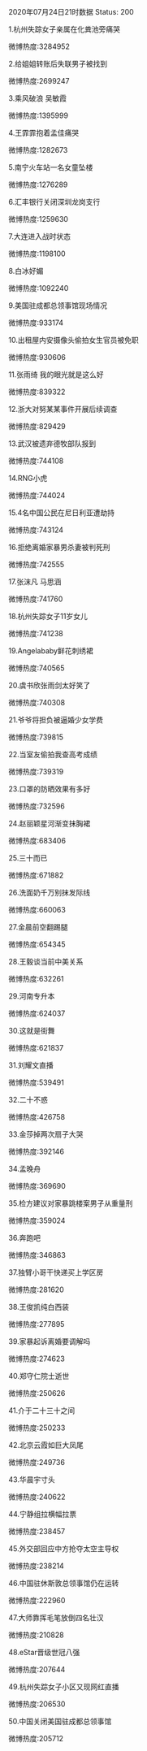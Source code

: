 2020年07月24日21时数据
Status: 200

1.杭州失踪女子亲属在化粪池旁痛哭

微博热度:3284952

2.给姐姐转账后失联男子被找到

微博热度:2699247

3.乘风破浪 吴敏霞

微博热度:1395999

4.王霏霏抱着孟佳痛哭

微博热度:1282673

5.南宁火车站一名女童坠楼

微博热度:1276289

6.汇丰银行关闭深圳龙岗支行

微博热度:1259630

7.大连进入战时状态

微博热度:1198100

8.白冰好媚

微博热度:1092240

9.美国驻成都总领事馆现场情况

微博热度:933174

10.出租屋内安摄像头偷拍女生官员被免职

微博热度:930606

11.张雨绮 我的眼光就是这么好

微博热度:839322

12.浙大对努某某事件开展后续调查

微博热度:829429

13.武汉被遗弃德牧部队报到

微博热度:744108

14.RNG小虎

微博热度:744024

15.4名中国公民在尼日利亚遭劫持

微博热度:743124

16.拒绝离婚家暴男杀妻被判死刑

微博热度:742555

17.张沫凡 马思涵

微博热度:741760

18.杭州失踪女子11岁女儿

微博热度:741238

19.Angelababy鲜花刺绣裙

微博热度:740565

20.虞书欣张雨剑太好笑了

微博热度:740308

21.爷爷将担负被逼婚少女学费

微博热度:739815

22.当室友偷拍我查高考成绩

微博热度:739319

23.口罩的防晒效果有多好

微博热度:732596

24.赵丽颖星河渐变抹胸裙

微博热度:683406

25.三十而已

微博热度:671882

26.洗面奶千万别抹发际线

微博热度:660063

27.金晨前空翻踢腿

微博热度:654345

28.王毅谈当前中美关系

微博热度:632261

29.河南专升本

微博热度:624037

30.这就是街舞

微博热度:621837

31.刘耀文直播

微博热度:539491

32.二十不惑

微博热度:426758

33.金莎掉两次扇子大哭

微博热度:392146

34.孟晚舟

微博热度:369690

35.检方建议对家暴跳楼案男子从重量刑

微博热度:359024

36.奔跑吧

微博热度:346863

37.独臂小哥干快递买上学区房

微博热度:281620

38.王俊凯纯白西装

微博热度:277895

39.家暴起诉离婚要调解吗

微博热度:274623

40.郑守仁院士逝世

微博热度:250626

41.介于二十三十之间

微博热度:250233

42.北京云霞如巨大凤尾

微博热度:249736

43.华晨宇寸头

微博热度:240622

44.宁静组拉横幅拉票

微博热度:238457

45.外交部回应中方抢夺太空主导权

微博热度:238214

46.中国驻休斯敦总领事馆仍在运转

微博热度:222960

47.大师靠挥毛笔放倒四名壮汉

微博热度:210828

48.eStar晋级世冠八强

微博热度:207644

49.杭州失踪女子小区又现网红直播

微博热度:206530

50.中国关闭美国驻成都总领事馆

微博热度:205712

